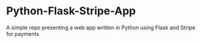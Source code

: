 # Python-Flask-Stripe-App
A simple repo presenting a web app written in Python using Flask and Stripe for payments
